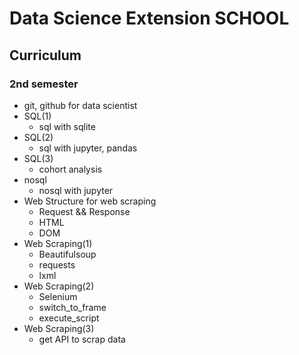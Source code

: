 # Data Science Extension SCHOOL

## Curriculum

### 2nd semester
- git, github for data scientist
- SQL(1)
    - sql with sqlite
- SQL(2)
    - sql with jupyter, pandas
- SQL(3)
    - cohort analysis
- nosql
    - nosql with jupyter
- Web Structure for web scraping
    - Request && Response
    - HTML
    - DOM
- Web Scraping(1)
    - Beautifulsoup
    - requests
    - lxml
- Web Scraping(2)
    - Selenium
    - switch_to_frame
    - execute_script
- Web Scraping(3)
    - get API to scrap data
